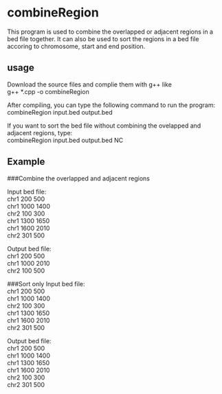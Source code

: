 # combineRegion

This program is used to combine the overlapped or adjacent regions in a bed file together. It can also be used to sort the regions in a bed file accoring to chromosome, start and end position. 

## usage
Download the source files and complie them with g++ like  
g++ *.cpp -o combineRegion

After compiling, you can type the following command to run the program:  
combineRegion input.bed output.bed

If you want to sort the bed file without combining the ovelapped and adjacent regions, type:  
combineRegion input.bed output.bed NC

## Example
###Combine the overlapped and adjacent regions

Input bed file:  
chr1	200	500  
chr1	1000	1400  
chr2	100	300  
chr1	1300	1650  
chr1	1600	2010  
chr2	301	500  

Output bed file:  
chr1	200	500  
chr1	1000	2010  
chr2	100	500  

###Sort only
Input bed file:  
chr1	200	500  
chr1	1000	1400  
chr2	100	300  
chr1	1300	1650  
chr1	1600	2010  
chr2	301	500  

Output bed file:  
chr1	200	500  
chr1	1000	1400  
chr1	1300	1650  
chr1	1600	2010  
chr2	100	300  
chr2	301	500  
